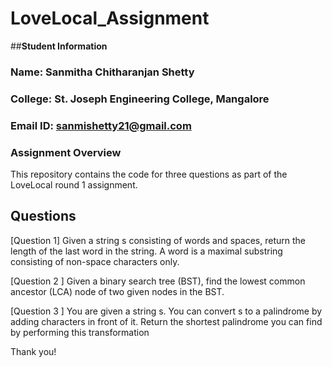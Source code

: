 # LoveLocal_Assignment

##**Student Information**

### **Name**: Sanmitha Chitharanjan Shetty

### **College**: St. Joseph Engineering College, Mangalore

### **Email ID**: sanmishetty21@gmail.com

### **Assignment Overview**

This repository contains the code for three questions as part of the LoveLocal round 1 assignment.

## **Questions**

[Question 1]
Given a string s consisting of words and spaces, return the length of the last word in the string.
A word is a maximal 
substring consisting of non-space characters only.


[Question 2 ]
Given a binary search tree (BST), find the lowest common ancestor (LCA) node of two given nodes in the BST.


[Question 3 ]
You are given a string s. You can convert s to a 
palindrome by adding characters in front of it.
Return the shortest palindrome you can find by performing this transformation

Thank you!





